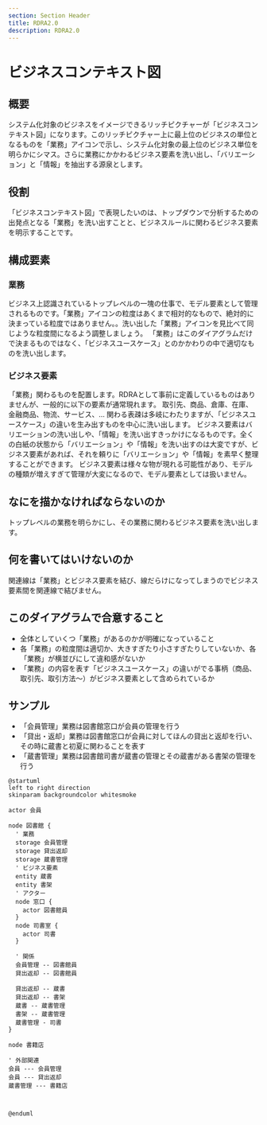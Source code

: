 ```yaml
---
section: Section Header
title: RDRA2.0
description: RDRA2.0
---
```


# ビジネスコンテキスト図

## 概要

システム化対象のビジネスをイメージできるリッチピクチャーが「ビジネスコンテキスト図」になります。このリッチピクチャー上に最上位のビジネスの単位となるものを「業務」アイコンで示し、システム化対象の最上位のビジネス単位を明らかにシマス。さらに業務にかかわるビジネス要素を洗い出し、「バリエーション」と「情報」を抽出する源泉とします。


## 役割
「ビジネスコンテキスト図」で表現したいのは、トップダウンで分析するための出発点となる「業務」を洗い出すことと、ビジネスルールに関わるビジネス要素を明示することです。

## 構成要素

### 業務

ビジネス上認識されているトップレベルの一塊の仕事で、モデル要素として管理されるものです。「業務」アイコンの粒度はあくまで相対的なもので、絶対的に決まっている粒度ではありません。。洗い出した「業務」アイコンを見比べて同じような粒度間になるよう調整しましょう。
「業務」はこのダイアグラムだけで決まるものではなく、「ビジネスユースケース」とのかかわりの中で適切なものを洗い出します。

### ビジネス要素

「業務」関わるものを配置します。RDRAとして事前に定義しているものはありませんが、一般的に以下の要素が通常現れます。
取引先、商品、倉庫、在庫、金融商品、物流、サービス、...
関わる表疎は多岐にわたりますが、「ビジネスユースケース」の違いを生み出すものを中心に洗い出します。
ビジネス要素はバリエーションの洗い出しや、「情報」を洗い出すきっかけになるものです。全くの白紙の状態から「バリエーション」や「情報」を洗い出すのは大変ですが、ビジネス要素があれば、それを頼りに「バリエーション」や「情報」を素早く整理することができます。
ビジネス要素は様々な物が現れる可能性があり、モデルの種類が増えすぎて管理が大変になるので、モデル要素としては扱いません。


## なにを描かなければならないのか

トップレベルの業務を明らかにし、その業務に関わるビジネス要素を洗い出します。

## 何を書いてはいけないのか

関連線は「業務」とビジネス要素を結び、線だらけになってしまうのでビジネス要素間を関連線で結びません。

## このダイアグラムで合意すること

- 全体としていくつ「業務」があるのかが明確になっていること
- 各「業務」の粒度間は適切か、大きすぎたり小さすぎたりしていないか、各「業務」が横並びにして違和感がないか
- 「業務」の内容を表す「ビジネスユースケース」の違いがでる事柄（商品、取引先、取引方法～）がビジネス要素として含められているか


## サンプル

- 「会員管理」業務は図書館窓口が会員の管理を行う
- 「貸出・返却」業務は図書館窓口が会員に対してほんの貸出と返却を行い、その時に蔵書と初夏に関わることを表す
- 「蔵書管理」業務は図書館司書が蔵書の管理とその蔵書がある書架の管理を行う
```plantuml
@startuml
left to right direction
skinparam backgroundcolor whitesmoke

actor 会員

node 図書館 {
  ' 業務
  storage 会員管理
  storage 貸出返却
  storage 蔵書管理
  ' ビジネス要素
  entity 蔵書
  entity 書架
  ' アクター
  node 窓口 {
    actor 図書館員
  }
  node 司書室 {
    actor 司書
  }

  ' 関係
  会員管理 -- 図書館員
  貸出返却 -- 図書館員

  貸出返却 -- 蔵書
  貸出返却 -- 書架
  蔵書 -- 蔵書管理
  書架 -- 蔵書管理
  蔵書管理 - 司書
}

node 書籍店

' 外部関連
会員 --- 会員管理
会員 --- 貸出返却
蔵書管理 --- 書籍店



@enduml
```
